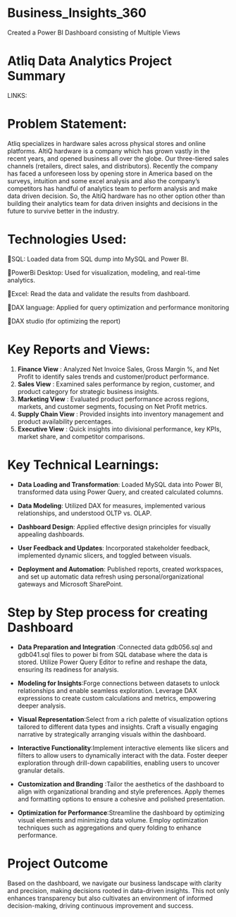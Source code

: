 # Business_Insights_360
Created a Power BI Dashboard consisting of Multiple Views

# Atliq Data Analytics Project Summary
LINKS:

# Problem Statement:
Atliq specializes in hardware sales across physical stores and online platforms. AltiQ hardware is a company which has grown vastly in the recent years, and opened business all over the globe. Our three-tiered sales channels (retailers, direct sales, and distributors). Recently the company has faced a unforeseen loss by opening store in America based on the surveys, intuition and some excel analysis and also the company’s competitors has handful of analytics team to perform analysis and make data driven decision. So, the AltiQ hardware has no other option other than building their analytics team for data driven insights and decisions in the future to survive better in the industry.

# Technologies Used:
📌SQL: Loaded data from SQL dump into MySQL and Power BI.

📌PowerBi Desktop: Used for visualization, modeling, and real-time analytics.

📌Excel: Read the data and validate the results from dashboard.

📌DAX language: Applied for query optimization and performance monitoring

📌DAX studio (for optimizing the report)

# Key Reports and Views:

1. **Finance View** : Analyzed Net Invoice Sales, Gross Margin %, and Net Profit to identify sales trends and customer/product performance. 
2. **Sales View** : Examined sales performance by region, customer, and product category for strategic business insights.
3. **Marketing View** : Evaluated product performance across regions, markets, and customer segments, focusing on Net Profit metrics.
4. **Supply Chain View** : Provided insights into inventory management and product availability percentages.
5. **Executive View** : Quick insights into divisional performance, key KPIs, market share, and competitor comparisons.

# Key Technical Learnings:

- **Data Loading and Transformation**: Loaded MySQL data into Power BI, transformed data using Power Query, and created calculated columns.

* **Data Modeling**: Utilized DAX for measures, implemented various relationships, and understood OLTP vs. OLAP.

+ **Dashboard Design**: Applied effective design principles for visually appealing dashboards.

* **User Feedback and Updates**: Incorporated stakeholder feedback, implemented dynamic slicers, and toggled between visuals.

- **Deployment and Automation**: Published reports, created workspaces, and set up automatic data refresh using personal/organizational gateways and Microsoft SharePoint.


# Step by Step process for creating Dashboard

- **Data Preparation and Integration** :Connected data gdb056.sql and gdb041.sql files to power bi from SQL database where the data is stored. Utilize Power Query Editor to refine and reshape the data, ensuring its readiness for analysis.

+ **Modeling for Insights**:Forge connections between datasets to unlock relationships and enable seamless exploration. Leverage DAX expressions to create custom calculations and metrics, empowering deeper analysis.

- **Visual Representation**:Select from a rich palette of visualization options tailored to different data types and insights. Craft a visually engaging narrative by strategically arranging visuals within the dashboard.
 
+ **Interactive Functionality**:Implement interactive elements like slicers and filters to allow users to dynamically interact with the data. Foster deeper exploration through drill-down capabilities, enabling users to uncover granular details.

- **Customization and Branding** :Tailor the aesthetics of the dashboard to align with organizational branding and style preferences. Apply themes and formatting options to ensure a cohesive and polished presentation.

- **Optimization for Performance**:Streamline the dashboard by optimizing visual elements and minimizing data volume. Employ optimization techniques such as aggregations and query folding to enhance performance.

# Project Outcome
Based on the dashboard, we navigate our business landscape with clarity and precision, making decisions rooted in data-driven insights. This not only enhances transparency but also cultivates an environment of informed decision-making, driving continuous improvement and success.

